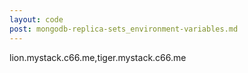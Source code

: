```yaml
---
layout: code
post: mongodb-replica-sets_environment-variables.md
---
```


lion.mystack.c66.me,tiger.mystack.c66.me